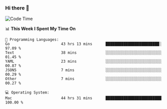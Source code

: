 ### Hi there 👋

<!--
**CrazyCollin/crazycollin** is a ✨ _special_ ✨ repository because its `README.md` (this file) appears on your GitHub profile.

Here are some ideas to get you started:

- 🔭 I’m currently working on ...
- 🌱 I’m currently learning ...
- 👯 I’m looking to collaborate on ...
- 🤔 I’m looking for help with ...
- 💬 Ask me about ...
- 📫 How to reach me: ...
- 😄 Pronouns: ...
- ⚡ Fun fact: ...
-->

<!--START_SECTION:waka-->
![Code Time](http://img.shields.io/badge/Code%20Time-5%2C099%20hrs%2056%20mins-blue)

📊 **This Week I Spent My Time On** 

```text
💬 Programming Languages: 
Go                       43 hrs 13 mins      ████████████████████████░   97.09 % 
Text                     38 mins             ░░░░░░░░░░░░░░░░░░░░░░░░░   01.45 % 
YAML                     23 mins             ░░░░░░░░░░░░░░░░░░░░░░░░░   00.87 % 
JSON5                    7 mins              ░░░░░░░░░░░░░░░░░░░░░░░░░   00.29 % 
Other                    7 mins              ░░░░░░░░░░░░░░░░░░░░░░░░░   00.27 % 

💻 Operating System: 
Mac                      44 hrs 31 mins      █████████████████████████   100.00 % 
```


<!--END_SECTION:waka-->
